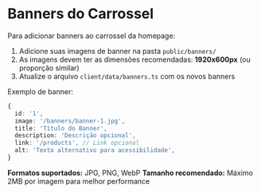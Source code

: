 # Banners do Carrossel

Para adicionar banners ao carrossel da homepage:

1. Adicione suas imagens de banner na pasta `public/banners/`
2. As imagens devem ter as dimensões recomendadas: **1920x600px** (ou proporção similar)
3. Atualize o arquivo `client/data/banners.ts` com os novos banners

Exemplo de banner:
```typescript
{
  id: '1',
  image: '/banners/banner-1.jpg',
  title: 'Título do Banner',
  description: 'Descrição opcional',
  link: '/products', // Link opcional
  alt: 'Texto alternativo para acessibilidade',
}
```

**Formatos suportados:** JPG, PNG, WebP
**Tamanho recomendado:** Máximo 2MB por imagem para melhor performance

